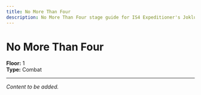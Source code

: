 ```yaml
---
title: No More Than Four
description: No More Than Four stage guide for IS4 Expeditioner's Joklumarkar
---
```


# No More Than Four

**Floor:** 1  
**Type:** Combat  

---

*Content to be added.*
